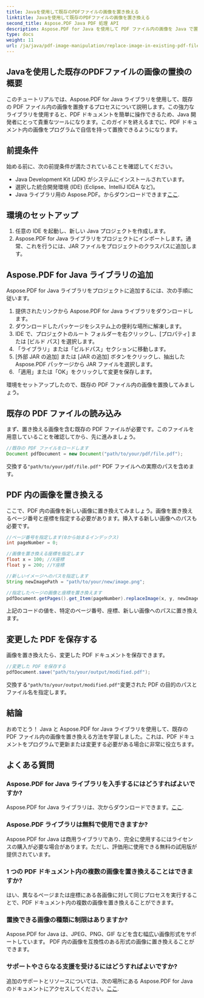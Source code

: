 ```yaml
---
title: Javaを使用して既存のPDFファイルの画像を置き換える
linktitle: Javaを使用して既存のPDFファイルの画像を置き換える
second_title: Aspose.PDF Java PDF 処理 API
description: Aspose.PDF for Java を使用して PDF ファイル内の画像を Java で置き換える方法を学びます。シームレスな画像置換のためのコード例を含むステップバイステップのガイド。
type: docs
weight: 11
url: /ja/java/pdf-image-manipulation/replace-image-in-existing-pdf-file-using-java/
---
```


## Javaを使用した既存のPDFファイルの画像の置換の概要

このチュートリアルでは、Aspose.PDF for Java ライブラリを使用して、既存の PDF ファイル内の画像を置換するプロセスについて説明します。この強力なライブラリを使用すると、PDF ドキュメントを簡単に操作できるため、Java 開発者にとって貴重なツールになります。このガイドを終えるまでに、PDF ドキュメント内の画像をプログラムで自信を持って置換できるようになります。

## 前提条件

始める前に、次の前提条件が満たされていることを確認してください。

- Java Development Kit (JDK) がシステムにインストールされています。
- 選択した統合開発環境 (IDE) (Eclipse、IntelliJ IDEA など)。
-  Java ライブラリ用の Aspose.PDF。からダウンロードできます[ここ](https://releases.aspose.com/pdf/java/).

## 環境のセットアップ

1. 任意の IDE を起動し、新しい Java プロジェクトを作成します。
2. Aspose.PDF for Java ライブラリをプロジェクトにインポートします。通常、これを行うには、JAR ファイルをプロジェクトのクラスパスに追加します。

## Aspose.PDF for Java ライブラリの追加

Aspose.PDF for Java ライブラリをプロジェクトに追加するには、次の手順に従います。

1. 提供されたリンクから Aspose.PDF for Java ライブラリをダウンロードします。
2. ダウンロードしたパッケージをシステム上の便利な場所に解凍します。
3. IDE で、プロジェクトのルート フォルダーを右クリックし、[プロパティ] または [ビルド パス] を選択します。
4. 「ライブラリ」または「ビルドパス」セクションに移動します。
5. [外部 JAR の追加] または [JAR の追加] ボタンをクリックし、抽出した Aspose.PDF パッケージから JAR ファイルを選択します。
6. 「適用」または「OK」をクリックして変更を保存します。

環境をセットアップしたので、既存の PDF ファイル内の画像を置換してみましょう。

## 既存の PDF ファイルの読み込み

まず、置き換える画像を含む既存の PDF ファイルが必要です。このファイルを用意していることを確認してから、先に進みましょう。

```java
//既存の PDF ファイルをロードします
Document pdfDocument = new Document("path/to/your/pdf/file.pdf");
```

交換する`"path/to/your/pdf/file.pdf"` PDF ファイルへの実際のパスを含めます。

## PDF 内の画像を置き換える

ここで、PDF 内の画像を新しい画像に置き換えてみましょう。画像を置き換えるページ番号と座標を指定する必要があります。挿入する新しい画像へのパスも必要です。

```java
//ページ番号を指定します(0から始まるインデックス)
int pageNumber = 0;

//画像を置き換える座標を指定します
float x = 100; //X座標
float y = 200; //Y座標

//新しいイメージへのパスを指定します
String newImagePath = "path/to/your/new/image.png";

//指定したページの画像と座標を置き換えます
pdfDocument.getPages().get_Item(pageNumber).replaceImage(x, y, newImagePath);
```

上記のコードの値を、特定のページ番号、座標、新しい画像へのパスに置き換えます。

## 変更した PDF を保存する

画像を置き換えたら、変更した PDF ドキュメントを保存できます。

```java
//変更した PDF を保存する
pdfDocument.save("path/to/your/output/modified.pdf");
```

交換する`"path/to/your/output/modified.pdf"`変更された PDF の目的のパスとファイル名を指定します。

## 結論

おめでとう！ Java と Aspose.PDF for Java ライブラリを使用して、既存の PDF ファイル内の画像を置き換える方法を学習しました。これは、PDF ドキュメントをプログラムで更新または変更する必要がある場合に非常に役立ちます。

## よくある質問

### Aspose.PDF for Java ライブラリを入手するにはどうすればよいですか?

 Aspose.PDF for Java ライブラリは、次からダウンロードできます。[ここ](https://releases.aspose.com/pdf/java/).

### Aspose.PDF ライブラリは無料で使用できますか?

Aspose.PDF for Java は商用ライブラリであり、完全に使用するにはライセンスの購入が必要な場合があります。ただし、評価用に使用できる無料の試用版が提供されています。

### 1 つの PDF ドキュメント内の複数の画像を置き換えることはできますか?

はい、異なるページまたは座標にある各画像に対して同じプロセスを実行することで、PDF ドキュメント内の複数の画像を置き換えることができます。

### 置換できる画像の種類に制限はありますか?

Aspose.PDF for Java は、JPEG、PNG、GIF などを含む幅広い画像形式をサポートしています。 PDF 内の画像を互換性のある形式の画像に置き換えることができます。

### サポートやさらなる支援を受けるにはどうすればよいですか?

追加のサポートとリソースについては、次の場所にある Aspose.PDF for Java のドキュメントにアクセスしてください。[ここ](https://reference.aspose.com/pdf/java/).